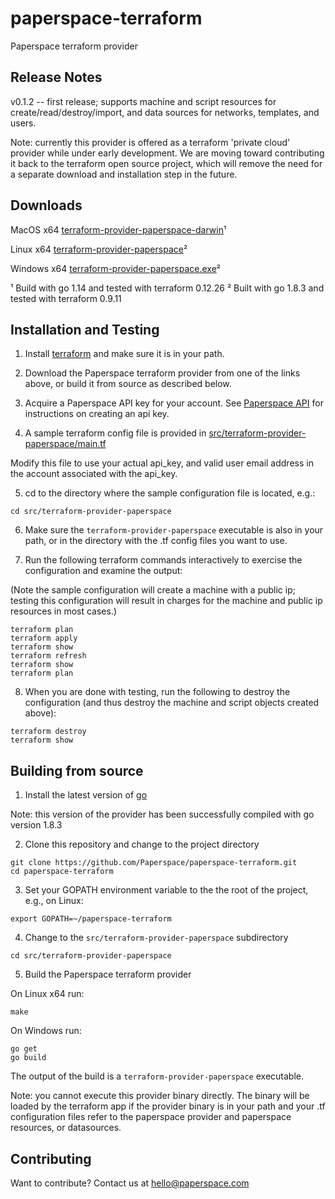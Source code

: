 # paperspace-terraform
Paperspace terraform provider

## Release Notes

v0.1.2 -- first release; supports machine and script resources for create/read/destroy/import, and data sources for networks, templates, and users.

Note: currently this provider is offered as a terraform 'private cloud' provider while under early development.  We are moving toward contributing it back to the terraform open source project, which will remove the need for a separate download and installation step in the future.

## Downloads

MacOS x64 [terraform-provider-paperspace-darwin](https://ps-terraform.s3.amazonaws.com/darwin/terraform-provider-paperspace)¹

Linux x64 [terraform-provider-paperspace](https://s3.amazonaws.com/ps-terraform/terraform-provider-paperspace)²

Windows x64 [terraform-provider-paperspace.exe](https://s3.amazonaws.com/ps-terraform/terraform-provider-paperspace.exe)²

¹ Build with go 1.14 and tested with terraform 0.12.26
² Built with go 1.8.3 and tested with terraform 0.9.11

## Installation and Testing
1) Install [terraform](https://www.terraform.io/downloads.html) and make sure it is in your path.

2) Download the Paperspace terraform provider from one of the links above, or build it from source as described below.

3) Acquire a Paperspace API key for your account. See [Paperspace API](https://paperspace.github.io/paperspace-node/) for instructions on creating an api key.

4) A sample terraform config file is provided in [src/terraform-provider-paperspace/main.tf](src/terraform-provider-paperspace/main.tf)

Modify this file to use your actual api_key, and valid user email address in the account associated with the api_key.

5) cd to the directory where the sample configuration file is located, e.g.:
```
cd src/terraform-provider-paperspace
```

6) Make sure the `terraform-provider-paperspace` executable is also in your path, or in the directory with the .tf config files you want to use.

7) Run the following terraform commands interactively to exercise the configuration and examine the output:

(Note the sample configuration will create a machine with a public ip; testing this configuration will result in charges for the machine and public ip resources in most cases.)

```
terraform plan
terraform apply
terraform show
terraform refresh
terraform show
terraform plan
```

8) When you are done with testing, run the following to destroy the configuration (and thus destroy the machine and script objects created above):
```
terraform destroy
terraform show
```  

## Building from source

1) Install the latest version of [go](https://golang.org/dl/)

Note: this version of the provider has been successfully compiled with go version 1.8.3

2) Clone this repository and change to the project directory
```
git clone https://github.com/Paperspace/paperspace-terraform.git
cd paperspace-terraform
```

3) Set your GOPATH environment variable to the the root of the project, e.g., on Linux:
```
export GOPATH=~/paperspace-terraform
```

4) Change to the `src/terraform-provider-paperspace` subdirectory
```
cd src/terraform-provider-paperspace
```

5) Build the Paperspace terraform provider

On Linux x64 run:
```
make
```

On Windows run:
```
go get
go build
```

The output of the build  is a `terraform-provider-paperspace` executable.

Note: you cannot execute this provider binary directly.  The binary will be loaded by the terraform app if the provider binary is in your path and your .tf configuration files refer to the paperspace provider and paperspace resources, or datasources.

## Contributing

Want to contribute?  Contact us at hello@paperspace.com
